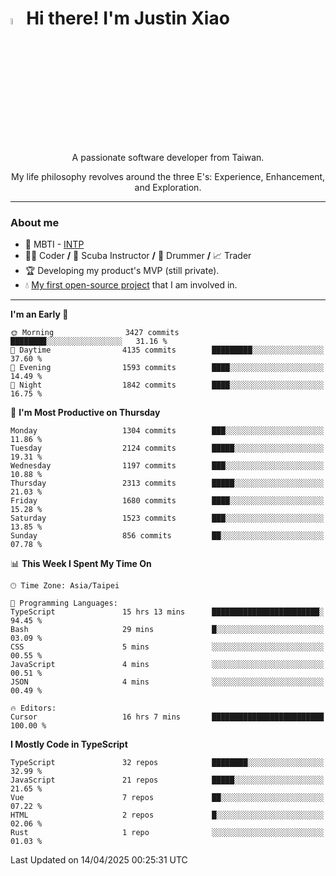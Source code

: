 # <img src="https://media.giphy.com/media/hvRJCLFzcasrR4ia7z/giphy.gif" width="5%">Hi there! I'm Justin Xiao
<p align="center">A passionate software developer from Taiwan.  </p>
<p align="center">My life philosophy revolves around the three E's: Experience, Enhancement, and Exploration.</p>

---
### About me
- 👀 MBTI - [INTP](https://www.16personalities.com/intp-personality)
- 👨‍💻 Coder **/** 🤿 Scuba Instructor **/** 🥁 Drummer **/** 📈 Trader
- 🏆 Developing my product's MVP (still private).
- 💧 [My first open-source project](https://github.com/Game-as-a-Service/Game-Lobby-Web) that I am involved in.

---
<!--START_SECTION:waka-->
**I'm an Early 🐤** 

```text
🌞 Morning                3427 commits        ████████░░░░░░░░░░░░░░░░░   31.16 % 
🌆 Daytime                4135 commits        █████████░░░░░░░░░░░░░░░░   37.60 % 
🌃 Evening                1593 commits        ████░░░░░░░░░░░░░░░░░░░░░   14.49 % 
🌙 Night                  1842 commits        ████░░░░░░░░░░░░░░░░░░░░░   16.75 % 
```
📅 **I'm Most Productive on Thursday** 

```text
Monday                   1304 commits        ███░░░░░░░░░░░░░░░░░░░░░░   11.86 % 
Tuesday                  2124 commits        █████░░░░░░░░░░░░░░░░░░░░   19.31 % 
Wednesday                1197 commits        ███░░░░░░░░░░░░░░░░░░░░░░   10.88 % 
Thursday                 2313 commits        █████░░░░░░░░░░░░░░░░░░░░   21.03 % 
Friday                   1680 commits        ████░░░░░░░░░░░░░░░░░░░░░   15.28 % 
Saturday                 1523 commits        ███░░░░░░░░░░░░░░░░░░░░░░   13.85 % 
Sunday                   856 commits         ██░░░░░░░░░░░░░░░░░░░░░░░   07.78 % 
```


📊 **This Week I Spent My Time On** 

```text
🕑︎ Time Zone: Asia/Taipei

💬 Programming Languages: 
TypeScript               15 hrs 13 mins      ████████████████████████░   94.45 % 
Bash                     29 mins             █░░░░░░░░░░░░░░░░░░░░░░░░   03.09 % 
CSS                      5 mins              ░░░░░░░░░░░░░░░░░░░░░░░░░   00.55 % 
JavaScript               4 mins              ░░░░░░░░░░░░░░░░░░░░░░░░░   00.51 % 
JSON                     4 mins              ░░░░░░░░░░░░░░░░░░░░░░░░░   00.49 % 

🔥 Editors: 
Cursor                   16 hrs 7 mins       █████████████████████████   100.00 % 
```

**I Mostly Code in TypeScript** 

```text
TypeScript               32 repos            ████████░░░░░░░░░░░░░░░░░   32.99 % 
JavaScript               21 repos            █████░░░░░░░░░░░░░░░░░░░░   21.65 % 
Vue                      7 repos             ██░░░░░░░░░░░░░░░░░░░░░░░   07.22 % 
HTML                     2 repos             █░░░░░░░░░░░░░░░░░░░░░░░░   02.06 % 
Rust                     1 repo              ░░░░░░░░░░░░░░░░░░░░░░░░░   01.03 % 
```




 Last Updated on 14/04/2025 00:25:31 UTC
<!--END_SECTION:waka-->

